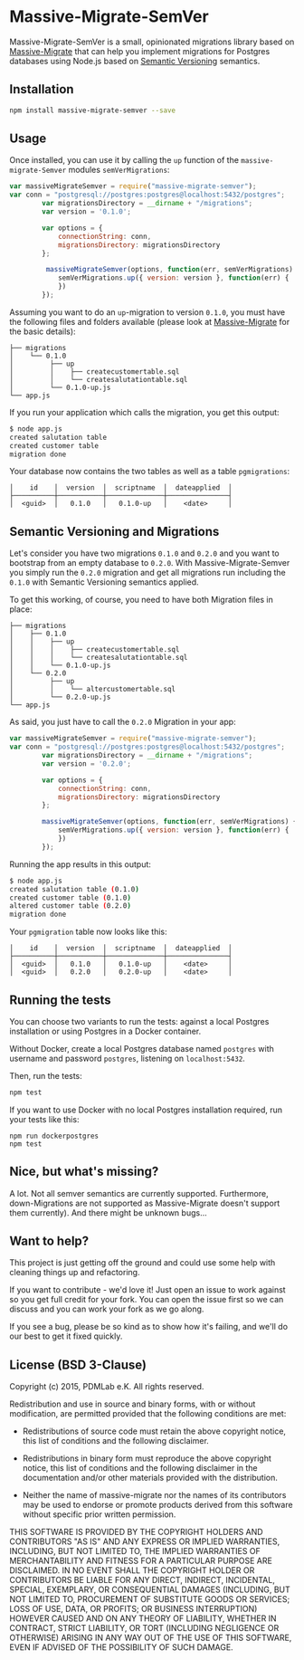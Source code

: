# Massive-Migrate-SemVer

Massive-Migrate-SemVer is a small, opinionated migrations library based on [Massive-Migrate](https://github.com/pdmlab/massive-migrate) that can help you implement migrations for Postgres databases using Node.js based on [Semantic Versioning](http://semver.org/) semantics.

## Installation

```bash
npm install massive-migrate-semver --save
```

## Usage

Once installed, you can use it by calling the `up` function of the `massive-migrate-Semver` modules `semVerMigrations`:

```js
var massiveMigrateSemver = require("massive-migrate-semver");
var conn = "postgresql://postgres:postgres@localhost:5432/postgres";
        var migrationsDirectory = __dirname + "/migrations";
        var version = '0.1.0';

        var options = {
            connectionString: conn,
            migrationsDirectory: migrationsDirectory
        };

		 massiveMigrateSemver(options, function(err, semVerMigrations) {
            semVerMigrations.up({ version: version }, function(err) {
            })
        });
```

Assuming you want to do an `up`-migration to version `0.1.0`, you must have the following files and folders available (please look at [Massive-Migrate](https://github.com/pdmlab/massive-migrate) for the basic details):

```
├── migrations
│    └── 0.1.0
│         ├── up
│         │    ├── createcustomertable.sql
│         │    └── createsalutationtable.sql
│         └── 0.1.0-up.js
└── app.js
```

If you run your application which calls the migration, you get this output:

```bash
$ node app.js
created salutation table
created customer table
migration done
```

Your database now contains the two tables as well as a table `pgmigrations`:


```
│    id    │  version  │  scriptname  │  dateapplied  │
├──────────┼───────────┼──────────────┼───────────────┤
│  <guid>  │   0.1.0   │   0.1.0-up   │    <date>     │
```

## Semantic Versioning and Migrations

Let's consider you have two migrations `0.1.0` and `0.2.0` and you want to bootstrap from an empty database to `0.2.0`. With Massive-Migrate-Semver you simply run the `0.2.0` migration and get all migrations run including the `0.1.0` with Semantic Versioning semantics applied.

To get this working, of course, you need to have both Migration files in place:

```
├── migrations
│    ├── 0.1.0
│    │    ├── up
│    │    │    ├── createcustomertable.sql
│    │    │    └── createsalutationtable.sql
│    │    └── 0.1.0-up.js
│    └── 0.2.0
│         ├── up
│         │    └── altercustomertable.sql
│         └── 0.2.0-up.js
└── app.js
```

As said, you just have to call the `0.2.0` Migration in your app:

```js
var massiveMigrateSemver = require("massive-migrate-semver");
var conn = "postgresql://postgres:postgres@localhost:5432/postgres";
        var migrationsDirectory = __dirname + "/migrations";
        var version = '0.2.0';

        var options = {
            connectionString: conn,
            migrationsDirectory: migrationsDirectory
        };

        massiveMigrateSemver(options, function(err, semVerMigrations) {
            semVerMigrations.up({ version: version }, function(err) {
            })
        });
```

Running the app results in this output:


```bash
$ node app.js
created salutation table (0.1.0)
created customer table (0.1.0)
altered customer table (0.2.0)
migration done
```

Your `pgmigration` table now looks like this:

```
│    id    │  version  │  scriptname  │  dateapplied  │
├──────────┼───────────┼──────────────┼───────────────┤
│  <guid>  │   0.1.0   │   0.1.0-up   │    <date>     │
│  <guid>  │   0.2.0   │   0.2.0-up   │    <date>     │
```

## Running the tests
You can choose two variants to run the tests: against a local Postgres installation or using Postgres in a Docker container.

Without Docker, create a local Postgres database named `postgres` with username and password `postgres`, listening on `localhost:5432`.

Then, run the tests:
```bash
npm test
```

If you want to use Docker with no local Postgres installation required, run your tests like this:

```
npm run dockerpostgres
npm test
```

## Nice, but what's missing?
A lot. Not all semver semantics are currently supported.
Furthermore, down-Migrations are not supported as Massive-Migrate doesn't support them currently).
And there might be unknown bugs...

## Want to help?
This project is just getting off the ground and could use some help with cleaning things up and refactoring.

If you want to contribute - we'd love it! Just open an issue to work against so you get full credit for your fork. You can open the issue first so we can discuss and you can work your fork as we go along.

If you see a bug, please be so kind as to show how it's failing, and we'll do our best to get it fixed quickly.

## License (BSD 3-Clause)

Copyright (c) 2015, PDMLab e.K.
All rights reserved.

Redistribution and use in source and binary forms, with or without
modification, are permitted provided that the following conditions are met:

* Redistributions of source code must retain the above copyright notice, this
  list of conditions and the following disclaimer.

* Redistributions in binary form must reproduce the above copyright notice,
  this list of conditions and the following disclaimer in the documentation
  and/or other materials provided with the distribution.

* Neither the name of massive-migrate nor the names of its
  contributors may be used to endorse or promote products derived from
  this software without specific prior written permission.

THIS SOFTWARE IS PROVIDED BY THE COPYRIGHT HOLDERS AND CONTRIBUTORS "AS IS"
AND ANY EXPRESS OR IMPLIED WARRANTIES, INCLUDING, BUT NOT LIMITED TO, THE
IMPLIED WARRANTIES OF MERCHANTABILITY AND FITNESS FOR A PARTICULAR PURPOSE ARE
DISCLAIMED. IN NO EVENT SHALL THE COPYRIGHT HOLDER OR CONTRIBUTORS BE LIABLE
FOR ANY DIRECT, INDIRECT, INCIDENTAL, SPECIAL, EXEMPLARY, OR CONSEQUENTIAL
DAMAGES (INCLUDING, BUT NOT LIMITED TO, PROCUREMENT OF SUBSTITUTE GOODS OR
SERVICES; LOSS OF USE, DATA, OR PROFITS; OR BUSINESS INTERRUPTION) HOWEVER
CAUSED AND ON ANY THEORY OF LIABILITY, WHETHER IN CONTRACT, STRICT LIABILITY,
OR TORT (INCLUDING NEGLIGENCE OR OTHERWISE) ARISING IN ANY WAY OUT OF THE USE
OF THIS SOFTWARE, EVEN IF ADVISED OF THE POSSIBILITY OF SUCH DAMAGE.
